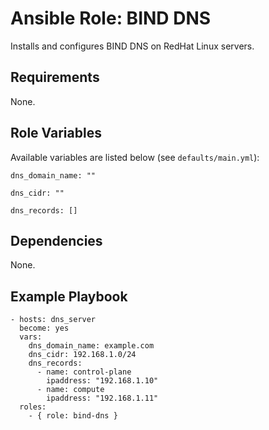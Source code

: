 # Ansible Role: BIND DNS

Installs and configures BIND DNS on RedHat Linux servers.

## Requirements

None.

## Role Variables

Available variables are listed below (see `defaults/main.yml`):

    dns_domain_name: ""

    dns_cidr: ""

    dns_records: []

## Dependencies

None.

## Example Playbook

    - hosts: dns_server
      become: yes
      vars:
        dns_domain_name: example.com
        dns_cidr: 192.168.1.0/24
        dns_records:
          - name: control-plane
            ipaddress: "192.168.1.10"
          - name: compute
            ipaddress: "192.168.1.11"
      roles:
        - { role: bind-dns }
